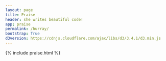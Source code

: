 ```yaml
---
layout: page
title: Praise
header: she writes beautiful code! 										
app: praise
permalink: /hurray/
bootstrap: True
d3version: https://cdnjs.cloudflare.com/ajax/libs/d3/3.4.1/d3.min.js
---
```

{% include praise.html %}
